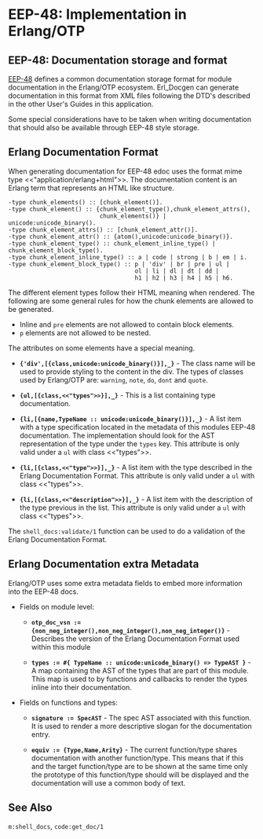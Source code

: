 # EEP-48: Implementation in Erlang/OTP

## EEP-48: Documentation storage and format

[EEP-48](`e:kernel:eep48_chapter.md`) defines a common documentation storage
format for module documentation in the Erlang/OTP ecosystem. Erl_Docgen can
generate documentation in this format from XML files following the DTD's
described in the other User's Guides in this application.

Some special considerations have to be taken when writing documentation that
should also be available through EEP-48 style storage.

## Erlang Documentation Format

When generating documentation for EEP-48 edoc uses the format mime type
<<"application/erlang+html">>. The documentation content is an Erlang term that
represents an HTML like structure.

```text
-type chunk_elements() :: [chunk_element()].
-type chunk_element() :: {chunk_element_type(),chunk_element_attrs(),
                          chunk_elements()} | unicode:unicode_binary().
-type chunk_element_attrs() :: [chunk_element_attr()].
-type chunk_element_attr() :: {atom(),unicode:unicode_binary()}.
-type chunk_element_type() :: chunk_element_inline_type() | chunk_element_block_type().
-type chunk_element_inline_type() :: a | code | strong | b | em | i.
-type chunk_element_block_type() :: p | 'div' | br | pre | ul |
                                    ol | li | dl | dt | dd |
                                    h1 | h2 | h3 | h4 | h5 | h6.
```

The different element types follow their HTML meaning when rendered. The
following are some general rules for how the chunk elements are allowed to be
generated.

- Inline and `pre` elements are not allowed to contain block elements.
- `p` elements are not allowed to be nested.

The attributes on some elements have a special meaning.

- **`{'div',[{class,unicode:unicode_binary()}],_}`** - The class name will be
  used to provide styling to the content in the div. The types of classes used
  by Erlang/OTP are: `warning`, `note`, `do`, `dont` and `quote`.

- **`{ul,[{class,<<"types">>}],_}`** - This is a list containing type
  documentation.

- **`{li,[{name,TypeName :: unicode:unicode_binary()}],_}`** - A list item with
  a type specification located in the metadata of this modules EEP-48
  documentation. The implementation should look for the AST representation of
  the type under the `types` key. This attribute is only valid under a `ul` with
  class <<"types">>.

- **`{li,[{class,<<"type">>}],_}`** - A list item with the type described in the
  Erlang Documentation Format. This attribute is only valid under a `ul` with
  class <<"types">>.

- **`{li,[{class,<<"description">>}],_}`** - A list item with the description of
  the type previous in the list. This attribute is only valid under a `ul` with
  class <<"types">>.

The `shell_docs:validate/1` function can be used to do a validation of the
Erlang Documentation Format.

## Erlang Documentation extra Metadata

Erlang/OTP uses some extra metadata fields to embed more information into the
EEP-48 docs.

- Fields on module level:

  - **`otp_doc_vsn := {non_neg_integer(),non_neg_integer(),non_neg_integer()}`** -
    Describes the version of the Erlang Documentation Format used within this
    module

  - **`types := #{ TypeName :: unicode:unicode_binary() => TypeAST }`** - A map
    containing the AST of the types that are part of this module. This map is
    used to by functions and callbacks to render the types inline into their
    documentation.

- Fields on functions and types:

  - **`signature := SpecAST`** - The spec AST associated with this function. It
    is used to render a more descriptive slogan for the documentation entry.

  - **`equiv := {Type,Name,Arity}`** - The current function/type shares
    documentation with another function/type. This means that if this and the
    target function/type are to be shown at the same time only the prototype of
    this function/type should will be displayed and the documentation will use a
    common body of text.

## See Also

`m:shell_docs`, `code:get_doc/1`
